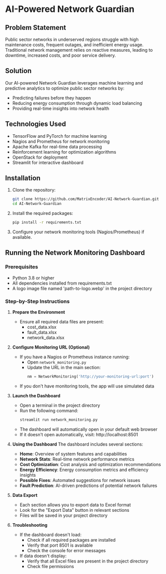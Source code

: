 # AI-Powered Network Guardian

## Problem Statement
Public sector networks in underserved regions struggle with high maintenance costs, frequent outages, and inefficient energy usage. Traditional network management relies on reactive measures, leading to downtime, increased costs, and poor service delivery.

## Solution
Our AI-powered Network Guardian leverages machine learning and predictive analytics to optimize public sector networks by:
- Predicting failures before they happen
- Reducing energy consumption through dynamic load balancing
- Providing real-time insights into network health

## Technologies Used
- TensorFlow and PyTorch for machine learning
- Nagios and Prometheus for network monitoring
- Apache Kafka for real-time data processing
- Reinforcement learning for optimization algorithms
- OpenStack for deployment
- Streamlit for interactive dashboard

## Installation
1. Clone the repository:
   ```bash
   git clone https://github.com/MatrixEncoder/AI-Network-Guardian.git
   cd AI-Network-Guardian
   ```

2. Install the required packages:
   ```bash
   pip install -r requirements.txt
   ```

3. Configure your network monitoring tools (Nagios/Prometheus) if available.

## Running the Network Monitoring Dashboard

### Prerequisites
- Python 3.8 or higher
- All dependencies installed from requirements.txt
- A logo image file named 'path-to-logo.webp' in the project directory

### Step-by-Step Instructions

1. **Prepare the Environment**
   - Ensure all required data files are present:
     - cost_data.xlsx
     - fault_data.xlsx
     - network_data.xlsx

2. **Configure Monitoring URL (Optional)**
   - If you have a Nagios or Prometheus instance running:
     - Open `network_monitoring.py`
     - Update the URL in the main section:
       ```python
       nm = NetworkMonitoring('http://your-monitoring-url:port')
       ```
   - If you don't have monitoring tools, the app will use simulated data

3. **Launch the Dashboard**
   - Open a terminal in the project directory
   - Run the following command:
     ```bash
     streamlit run network_monitoring.py
     ```
   - The dashboard will automatically open in your default web browser
   - If it doesn't open automatically, visit: http://localhost:8501

4. **Using the Dashboard**
   The dashboard includes several sections:
   - **Home**: Overview of system features and capabilities
   - **Network Stats**: Real-time network performance metrics
   - **Cost Optimization**: Cost analysis and optimization recommendations
   - **Energy Efficiency**: Energy consumption metrics and efficiency insights
   - **Possible Fixes**: Automated suggestions for network issues
   - **Fault Prediction**: AI-driven predictions of potential network failures

5. **Data Export**
   - Each section allows you to export data to Excel format
   - Look for the "Export Data" button in relevant sections
   - Files will be saved in your project directory

6. **Troubleshooting**
   - If the dashboard doesn't load:
     - Check if all required packages are installed
     - Verify that port 8501 is available
     - Check the console for error messages
   - If data doesn't display:
     - Verify that all Excel files are present in the project directory
     - Check file permissions


